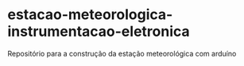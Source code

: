 # estacao-meteorologica-instrumentacao-eletronica
Repositório para a construção da estação meteorológica com arduíno

